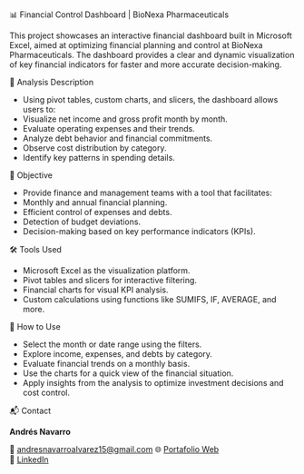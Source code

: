 📊 Financial Control Dashboard | BioNexa Pharmaceuticals

This project showcases an interactive financial dashboard built in Microsoft Excel, aimed at optimizing financial planning and control at BioNexa Pharmaceuticals. The dashboard provides a clear and dynamic visualization of key financial indicators for faster and more accurate decision-making.

🧠 Analysis Description

- Using pivot tables, custom charts, and slicers, the dashboard allows users to:
- Visualize net income and gross profit month by month.
- Evaluate operating expenses and their trends.
- Analyze debt behavior and financial commitments.
- Observe cost distribution by category.
- Identify key patterns in spending details.

🎯 Objective

- Provide finance and management teams with a tool that facilitates:
- Monthly and annual financial planning.
- Efficient control of expenses and debts.
- Detection of budget deviations.
- Decision-making based on key performance indicators (KPIs).

🛠️ Tools Used

- Microsoft Excel as the visualization platform.
- Pivot tables and slicers for interactive filtering.
- Financial charts for visual KPI analysis.
- Custom calculations using functions like SUMIFS, IF, AVERAGE, and more.

🚀 How to Use

- Select the month or date range using the filters.
- Explore income, expenses, and debts by category.
- Evaluate financial trends on a monthly basis.
- Use the charts for a quick view of the financial situation.
- Apply insights from the analysis to optimize investment decisions and cost control.

📬 Contact

**Andrés Navarro**  

📧 andresnavarroalvarez15@gmail.com
🌐 [Portafolio Web](https://andres-navarro-portfolio.netlify.app)  
🔗 [LinkedIn](https://www.linkedin.com/in/andr%C3%A9s-navarro77/)


